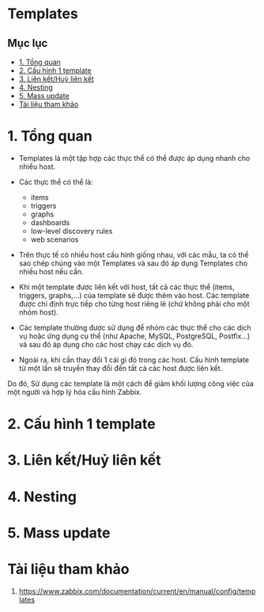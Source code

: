 <h1> Templates </h1>

<h2>Mục lục</h2>

- [1. Tổng quan](#1-tổng-quan)
- [2. Cấu hình 1 template](#2-cấu-hình-1-template)
- [3. Liên kết/Huỷ liên kết](#3-liên-kếthuỷ-liên-kết)
- [4. Nesting](#4-nesting)
- [5. Mass update](#5-mass-update)
- [Tài liệu tham khảo](#tài-liệu-tham-khảo)

# 1. Tổng quan
- Templates là một tập hợp các thực thể có thể được áp dụng nhanh cho nhiều host.

- Các thực thể có thể là:
  - items
  - triggers
  - graphs
  - dashboards
  - low-level discovery rules
  - web scenarios

- Trên thực tế có nhiều host cấu hình giống nhau, với các mẫu, ta có thể sao chép chúng vào một Templates và sau đó áp dụng Templates cho nhiều host nếu cần.

- Khi một template được liên kết với host, tất cả các thực thể (items, triggers, graphs,...) của template sẽ được thêm vào host. Các template được chỉ định trực tiếp cho từng host riêng lẻ (chứ không phải cho một nhóm host).

- Các template thường được sử dụng để nhóm các thực thể cho các dịch vụ hoặc ứng dụng cụ thể (như Apache, MySQL, PostgreSQL, Postfix...) và sau đó áp dụng cho các host chạy các dịch vụ đó.

- Ngoài ra, khi cần thay đổi 1 cái gì đó trong các host. Cấu hình template từ một lần sẽ truyền thay đổi đến tất cả các host được liên kết.

Do đó, Sử dụng các template là một cách để giảm khối lượng công việc của một người và hợp lý hóa cấu hình Zabbix.

# 2. Cấu hình 1 template

# 3. Liên kết/Huỷ liên kết

# 4. Nesting

# 5. Mass update

# Tài liệu tham khảo

1. https://www.zabbix.com/documentation/current/en/manual/config/templates